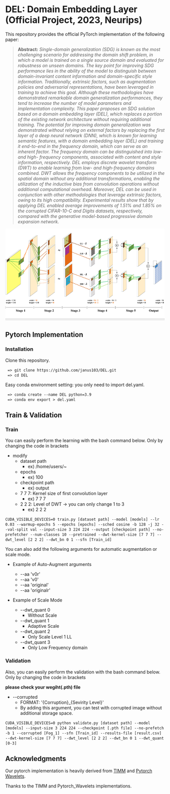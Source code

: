 # DEL: Domain Embedding Layer (Official Project, 2023, Neurips)
This repository provides the official PyTorch implementation of the following paper:

> **Abstract:** 
*Single-domain generalization (SDG) is known as the most challenging scenario for addressing the domain shift problem, in which a model is trained on a single source domain and evaluated for robustness on unseen domains. The key point for improving SDG performance lies in the ability of the model to distinguish between domain-invariant content information and domain-specific style information. Traditionally, extrinsic factors, such as augmentation policies and adversarial representations, have been leveraged in training to achieve this goal. Although these methodologies have demonstrated remarkable domain generalization performances, they tend to increase the number of model parameters and implementation complexity. This paper proposes an SDG solution based on a domain embedding layer (DEL), which replaces a portion of the existing network architecture without requiring additional training. The potential for improving domain generalization was demonstrated without relying on external factors by replacing the first layer of a deep neural network (DNN), which is known for learning semantic features, with a domain embedding layer (DEL) and training it end-to-end in the frequency domain, which can serve as an inherent factor. The frequency domain can be distinguished into low- and high- frequency components, associated with content and style information, respectively. DEL employs discrete wavelet transform (DWT) to enable learning from low- and high-frequency domains combined. DWT allows the frequency components to be utilized in the spatial domain without any additional transformations, enabling the utilization of the inductive bias from convolution operations without additional computational overhead. Moreover, DEL can be used in conjunction with other methodologies that leverage extrinsic factors, owing to its high compatibility. Experimental results show that by applying DEL enabled average improvements of 1.51\% and 1.85\% on the corrupted CIFAR-10-C  and Digits datasets, respectively, compared with  the generative model-based progressive domain expansion network.*

<p align="center">
  <img src="assets/DEL_Overview_white.PNG" />
</p>

## Pytorch Implementation
### Installation

Clone this repository.
```
 => git clone https://github.com/janus103/DEL.git
 => cd DEL
```

Easy conda environment setting: you only need to import del.yaml.

```
 => conda create --name DEL python=3.9
 => conda env export > del.yaml
```

## Train & Validation

### Train
You can easily perform the learning with the bash command below.
Only by changing the code in brackets

+ modify
    + dataset path 
        + ex) /home/users/~
    + epochs
        + ex) 100
    + checkpoint path
        + ex) output
    + 7 7 7: Kernel size of first convolution layer
        + ex) 7 7 7
    + 2 2 2: Level of DWT -> you can only change 1 to 3
        + ex) 2 2 2
```
CUDA_VISIBLE_DEVICES=0 train.py [dataset path] --model [models] --lr 0.03 --warmup-epochs 5 --epochs [epochs] --sched cosine -b 128 -j 32 --val-split val --input-size 3 224 224 --output [checkpoint path] --no-prefetcher --num-classes 10 --pretrained --dwt-kernel-size [7 7 7] --dwt_level [2 2 2] --dwt_bn 0 1 --sfn [Train_id]
```

You can also add the following arguments for automatic augmentation or scale mode.

+ Example of Auto-Augment arguments
    + --aa 'v0r'
    + --aa 'v0'
    + --aa 'original'
    + --aa 'originalr'

+ Example of Scale Mode
    + --dwt_quant 0
        + Without Scale
    + --dwt_quant 1
        + Adaptive Scale
    + --dwt_quant 2
        + Only Scale Level 1 LL 
    + --dwt_quant 3
        + Only Low Frequency domain
    
### Validation
Also, you can easily perform the validation with the bash command below.
Only by changing the code in brackets

**please check your wegiht(.pth) file**

+ --corrupted
    + FORMAT: '{Corruption}_{Sevirity Level}'
    + By adding this argument, you can test with corrupted image without additional storage space.
    
```
CUDA_VISIBLE_DEVICES=0 python validate.py [dataset path] --model [models] --input-size 3 224 224 --checkpoint [.pth file] --no-prefetch -b 1 --corrupted [Fog_1] --sfn [Train_id] --results-file [result.csv] --dwt-kernel-size [7 7 7] --dwt_level [2 2 2] --dwt_bn 0 1 --dwt_quant [0-3]
```

## Acknowledgments
Our pytorch implementation is heavily derived from [TIMM](https://github.com/huggingface/pytorch-image-models) and [Pytorch Wavelets](https://github.com/fbcotter/pytorch_wavelets).

Thanks to the TIMM and Pytorch_Wavelets implementations.
